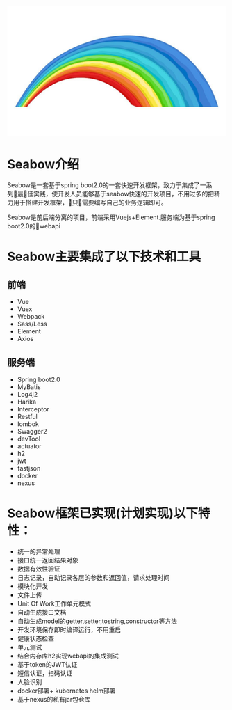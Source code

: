 ![mahua](seabow-logo.jpg)

# Seabow介绍
Seabow是一套基于spring boot2.0的一套快速开发框架，致力于集成了一系列最佳实践，使开发人员能够基于seabow快速的开发项目，不用过多的把精力用于搭建开发框架，只需要编写自己的业务逻辑即可。

Seabow是前后端分离的项目，前端采用Vuejs+Element.服务端为基于spring boot2.0的webapi

# Seabow主要集成了以下技术和工具
## 前端
* Vue
* Vuex
* Webpack
* Sass/Less
* Element
* Axios

## 服务端
* Spring boot2.0
* MyBatis
* Log4j2
* Harika
* Interceptor
* Restful
* lombok
* Swagger2
* devTool
* actuator
* h2
* jwt
* fastjson
* docker
* nexus


# Seabow框架已实现(计划实现)以下特性：

* 统一的异常处理
* 接口统一返回结果对象
* 数据有效性验证
* 日志记录，自动记录各层的参数和返回值，请求处理时间
* 模块化开发
* 文件上传
* Unit Of Work工作单元模式
* 自动生成接口文档
* 自动生成model的getter,setter,tostring,constructor等方法
* 开发环境保存即时编译运行，不用重启
* 健康状态检查
* 单元测试
* 结合内存库h2实现webapi的集成测试
* 基于token的JWT认证
* 短信认证，扫码认证
* 人脸识别
* docker部署+ kubernetes helm部署
* 基于nexus的私有jar包仓库





